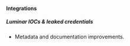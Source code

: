 
#### Integrations

##### Luminar IOCs & leaked credentials

- Metadata and documentation improvements.
